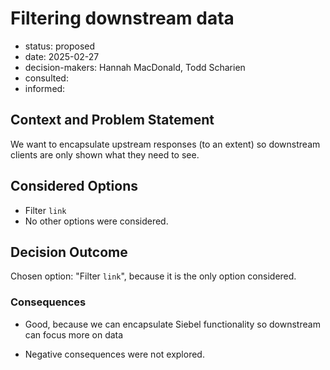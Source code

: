 [//]: # (bc-madr v0.1.0)
<!-- modified MADR 4.0.0 -->

# Filtering downstream data

* status: proposed <!-- proposed | rejected | accepted | deprecated | ... | superseded by ADR-0123 -->
* date: 2025-02-27 <!-- YYYY-MM-DD when the decision was last updated -->
* decision-makers: Hannah MacDonald, Todd Scharien <!-- list everyone involved in the decision -->
* consulted: <!-- list everyone whose opinions are sought (typically subject-matter experts); and with whom there is a two-way communication --> <!-- OPTIONAL -->
* informed: <!-- list everyone who is kept up-to-date on progress; and with whom there is a one-way communication} --> <!-- OPTIONAL -->

## Context and Problem Statement

We want to encapsulate upstream responses (to an extent) so downstream clients are only shown what they need to see.

## Considered Options

* Filter `link`
* No other options were considered.

## Decision Outcome

Chosen option: "Filter `link`", because it is the only option considered.

### Consequences

* Good, because we can encapsulate Siebel functionality so downstream can focus more on data

* Negative consequences were not explored.
